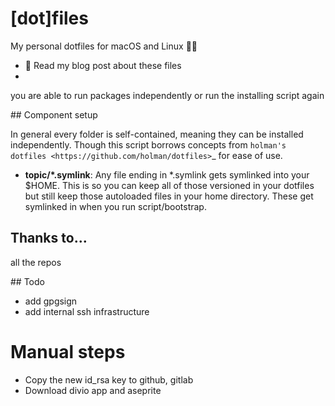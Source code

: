 # [dot]files

My personal dotfiles for macOS and Linux 👨‍💻

- 📖 Read my blog post about these files
-

you are able to run packages independently or run the installing script again

## Component setup

In general every folder is self-contained, meaning they can be installed independently. Though this script borrows concepts from `holman's dotfiles <https://github.com/holman/dotfiles>`\_ for ease of use.

- **topic/\*.symlink**: Any file ending in \*.symlink gets symlinked into your \$HOME. This is so you can keep all of those versioned in your dotfiles but still keep those autoloaded files in your home directory. These get symlinked in when you run script/bootstrap.

## Thanks to...

all the repos

## Todo

- add gpgsign
- add internal ssh infrastructure

# Manual steps

- Copy the new id_rsa key to github, gitlab
- Download divio app and aseprite
